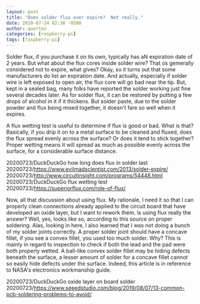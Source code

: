 ```yaml
---
layout: post
title: "Does solder flux ever expire?  Not really."
date: 2020-07-24 02:38 -0500
author: quorten
categories: [raspberry-pi]
tags: [raspberry-pi]
---
```


Solder flux, if you purchase it on its own, typically has aN
expiration date of 2 years.  But what about the flux cores inside
solder wire?  That os gemerally considered not to expire, what gives?
Okay, so it turns out that some manufacturers do list an expiration
date.  And actually, especially if solder wire is left exposed to open
air, the flux core will go bad near the tip.  But, kept in a sealed
bag, many folks have reported the solder working just fine several
decades later.  As for solder flux, it can be restored by putting a
few drops of alcohol in it if it thickens.  But solder paste, due to
the solder powder and flux being mixed together, it doesn't fare so
well when it expires.

A flux wetting test is useful to determine if flux is good or bad.
What is that?  Basically, if you drip it on to a metal surface to be
cleaned and fluxed, does the flux spread evenly across the surface?
Or does it tend to stick together?  Proper wetting means it will
spread as much as possible evenly across the surface, for a
considerable surface distance.

20200723/DuckDuckGo how long does flux in solder last  
20200723/https://www.evilmadscientist.com/2013/solder-expire/  
20200723/http://www.circuitinsight.com/programs/54448.html  
20200723/DuckDuckGo flux wetting test  
20200723/https://superiorflux.com/role-of-flux/

<!-- more -->

Now, all that discussion about using flux.  My rationale, I need it so
that I can properly clean connections already applied to the circuit
board that have developed an oxide layer, but I want to rework them.
Is using flux really the answer?  Well, yes, looks like so, according
to this source on proper soldering.  Alas, looking in here, I also
learned that I was not doing a bunch of my solder joints correctly.  A
proper solder joint should have a concave fillet, if you see a convex
fillet, you used too much solder.  Why?  This is mainly in regard to
inspection to check if both the lead and the pad were both properly
wetted.  A ball-like convex solder fillet may be hiding defects
beneath the surface, a lesser amount of solder for a concave fillet
cannot so easily hide defects under the surface.  Indeed, this article
is in reference to NASA's electronics workmanship guide.

20200723/DuckDuckGo oxide layer on board solder  
20200723/https://www.seeedstudio.com/blog/2019/08/07/13-common-pcb-soldering-problems-to-avoid/
